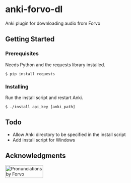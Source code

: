 # anki-forvo-dl
Anki plugin for downloading audio from Forvo

## Getting Started

### Prerequisites

Needs Python and the requests library installed.

```
$ pip install requests
```

### Installing
Run the install script and restart Anki.
```
$ ./install api_key [anki_path]
```

## Todo

* Allow Anki directory to be specified in the install script
* Add install script for Windows

## Acknowledgments

<p><a href="https://forvo.com/" title="Pronunciations by Forvo"><img src="https://api.forvo.com/byforvoblue.gif" width="120" height="40" alt="Pronunciations by Forvo" style="border:0" /></a></p>
